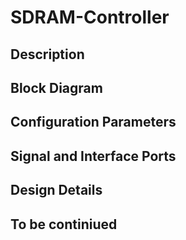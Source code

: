 # SDRAM-Controller
## Description

## Block Diagram
## Configuration Parameters
## Signal and Interface Ports
## Design Details
## To be continiued
